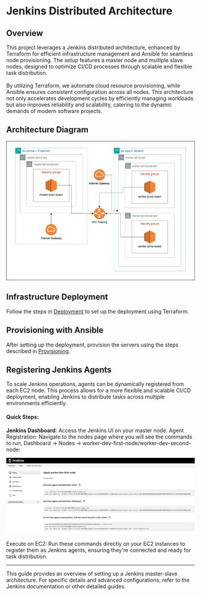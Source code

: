 
# Jenkins Distributed Architecture

## Overview

This project leverages a Jenkins distributed architecture, enhanced by Terraform for efficient infrastructure management and Ansible for seamless node provisioning. The setup features a master node and multiple slave nodes, designed to optimize CI/CD processes through scalable and flexible task distribution. 
<br>
<br>
By utilizing Terraform, we automate cloud resource provisioning, while Ansible ensures consistent configuration across all nodes. This architecture not only accelerates development cycles by efficiently managing workloads but also improves reliability and scalability, catering to the dynamic demands of modern software projects.

## Architecture Diagram


![architecture_diagram](docs/images/architecture.jpg)


## Infrastructure Deployment

Follow the steps in [Deployment](./deployment/README.md) to set up the deployment using Terraform.

## Provisioning with Ansible

After setting up the deployment, provision the servers using the steps described in [Provisioning](./provisioning/README.md).

## Registering Jenkins Agents
To scale Jenkins operations, agents can be dynamically registered from each EC2 node. This process allows for a more flexible and scalable CI/CD deployment, enabling Jenkins to distribute tasks across multiple environments efficiently.

#### Quick Steps: <br>

<b>Jenkins Dashboard</b>: Access the Jenkins UI on your master node.
Agent Registration: Navigate to the nodes page where you will see the commands to run, Dashboard -> Nodes -> worker-dev-first-node/worker-dev-second-node:

![agent_commands](docs/images/agent_commands.png)


Execute on EC2: Run these commands directly on your EC2 instances to register them as Jenkins agents, ensuring they're connected and ready for task distribution.

---

This guide provides an overview of setting up a Jenkins master-slave architecture. For specific details and advanced configurations, refer to the Jenkins documentation or other detailed guides.
